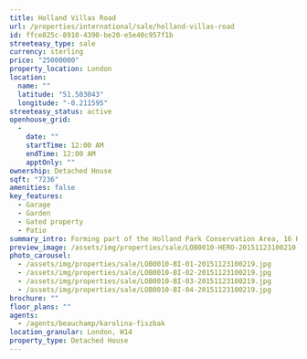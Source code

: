 ```yaml
---
title: Holland Villas Road
url: /properties/international/sale/holland-villas-road
id: ffce825c-8910-4390-be20-e5e40c957f1b
streeteasy_type: sale
currency: sterling
price: "25000000"
property_location: London
location:
  name: ""
  latitude: "51.503043"
  longitude: "-0.211595"
streeteasy_status: active
openhouse_grid:
  - 
    date: ""
    startTime: 12:00 AM
    endTime: 12:00 AM
    apptOnly: ""
ownership: Detached House
sqft: "7236"
amenities: false
key_features:
  - Garage
  - Garden
  - Gated property
  - Patio
summary_intro: Forming part of the Holland Park Conservation Area, 16 Holland Villas Road is on the favoured side of the road backing onto the gardens of Addison Road. The property benefits from being a freehold detached with a gated carriage driveway and forecourt parking.
preview_image: /assets/img/properties/sale/LOB0010-HERO-20151123100210.jpg
photo_carousel:
  - /assets/img/properties/sale/LOB0010-BI-01-20151123100219.jpg
  - /assets/img/properties/sale/LOB0010-BI-02-20151123100219.jpg
  - /assets/img/properties/sale/LOB0010-BI-03-20151123100219.jpg
  - /assets/img/properties/sale/LOB0010-BI-04-20151123100219.jpg
brochure: ""
floor_plans: ""
agents:
  - /agents/beauchamp/karolina-fiszbak
location_granular: London, W14
property_type: Detached House
---
```

